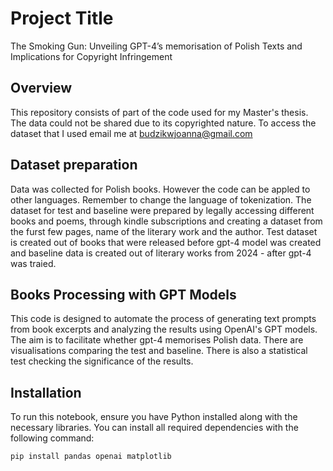 # Project Title
The Smoking Gun: Unveiling GPT-4’s memorisation of Polish Texts and Implications for Copyright Infringement

## Overview
This repository consists of part of the code used for my Master's thesis. The data could not be shared due to its copyrighted nature. 
To access the dataset that I used email me at budzikwjoanna@gmail.com

## Dataset preparation

Data was collected for Polish books. However the code can be appled to other languages. Remember to change the language of tokenization. 
The dataset for test and baseline were prepared by legally accessing different books and poems, through kindle subscriptions and creating a dataset from the furst few pages, name of the literary work and the author.
Test dataset is created out of books that were released before gpt-4 model was created and baseline data is created out of literary works from 2024 - after gpt-4 was traied.

## Books Processing with GPT Models

This code is designed to automate the process of generating text prompts from book excerpts and analyzing the results using OpenAI's GPT models. 
The aim is to facilitate whether gpt-4 memorises Polish data. There are visualisations comparing the test and baseline. There is also a statistical test checking the significance of the results.

## Installation

To run this notebook, ensure you have Python installed along with the necessary libraries. You can install all required dependencies with the following command:

```bash
pip install pandas openai matplotlib

